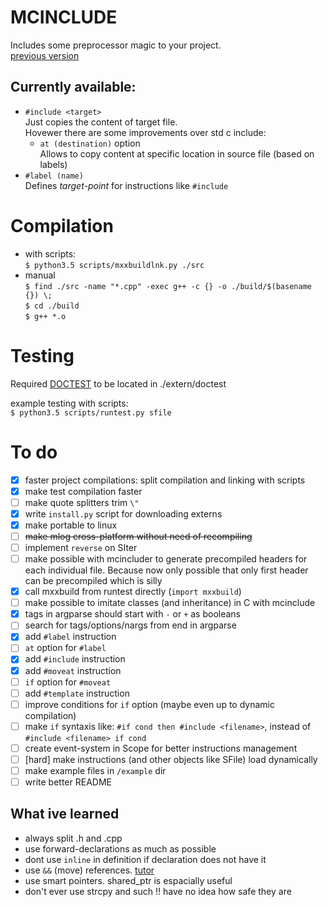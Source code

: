 # MCINCLUDE
Includes some preprocessor magic to your project.  
[previous version](https://github.com/Donaim/pyincluder)  

## Currently available:
- `#include <target>`  
    Just copies the content of target file.  
    Hovewer there are some improvements over std c include:
    - `at (destination)` option  
        Allows to copy content at specific location in source file (based on labels)
- `#label (name)`  
    Defines _target-point_ for instructions like `#include`

# Compilation
- with scripts:  
    `$ python3.5 scripts/mxxbuildlnk.py ./src` 
- manual  
    `$ find ./src -name "*.cpp" -exec g++ -c {} -o ./build/$(basename {}) \;`  
    `$ cd ./build`  
    `$ g++ *.o`  

# Testing
Required [DOCTEST](https://github.com/onqtam/doctest) to be located in ./extern/doctest  

example testing with scripts:  
`$ python3.5 scripts/runtest.py sfile`  


# To do
- [x] faster project compilations: split compilation and linking with scripts
- [X] make test compilation faster
- [ ] make quote splitters trim `\"` 
- [X] write `install.py` script for downloading externs
- [X] make portable to linux
- [ ] <del>make mlog cross-platform without need of recompiling</del>
- [ ] implement `reverse` on SIter
- [ ] make possible with mcincluder to generate precompiled headers for each individual file. Because now only possible that only first header can be precompiled which is silly
- [X] call mxxbuild from runtest directly (`import mxxbuild`)
- [ ] make possible to imitate classes (and inheritance) in C with mcinclude
- [X] tags in argparse should start with `-` or `+` as booleans
- [ ] search for tags/options/nargs from end in argparse
- [X] add `#label` instruction
- [ ] `at` option for `#label`
- [X] add `#include` instruction
- [X] add `#moveat` instruction
- [ ] `if` option for `#moveat`
- [ ] add `#template` instruction
- [ ] improve conditions for `if` option (maybe even up to dynamic compilation)
- [ ] make `if` syntaxis like: `#if cond then #include <filename>`, instead of `#include <filename> if cond`
- [ ] create event-system in Scope for better instructions management
- [ ] [hard] make instructions (and other objects like SFile) load dynamically 
- [ ] make example files in `/example` dir
- [ ] write better README

## What ive learned
- always split .h and .cpp
- use forward-declarations as much as possible
- dont use `inline` in definition if declaration does not have it
- use `&&` (move) references. [tutor](https://stackoverflow.com/questions/5481539/what-does-t-double-ampersand-mean-in-c11)
- use smart pointers. shared_ptr is espacially useful
- don't ever use strcpy and such !! have no idea how safe they are